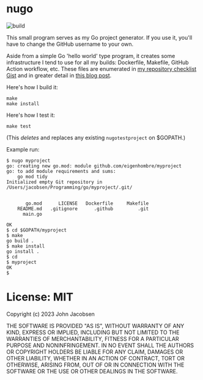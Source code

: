 # nugo

![build](https://github.com/eigenhombre/nugo/actions/workflows/build.yml/badge.svg)

This small program serves as my Go project generator.  If you use it, you'll have to
change the GitHub username to your own.

Aside from a simple Go 'hello world' type program, it creates some
infrastructure I tend to use for all my builds: Dockerfile, Makefile,
GitHub Action workflow, etc.  These files are enumerated in [my repository
checklist Gist](https://gist.github.com/eigenhombre/204400c786f9dba3a8d3193d3ce1542a)
and in greater detail in [this blog post](http://johnj.com/posts/practices/).

Here's how I build it:

    make
    make install

Here's how I test it:

    make test

(This *deletes* and replaces any existing `nugotestproject` on $GOPATH.)

Example run:

    $ nugo myproject
    go: creating new go.mod: module github.com/eigenhombre/myproject
    go: to add module requirements and sums:
        go mod tidy
    Initialized empty Git repository in /Users/jacobsen/Programming/go/myproject/.git/


	       go.mod      LICENSE   Dockerfile     Makefile
	    README.md   .gitignore      .github         .git
	      main.go

    OK
    $ cd $GOPATH/myproject
    $ make
    go build .
    $ make install
    go install .
    $ cd
    $ myproject
    OK
    $

# License: MIT

Copyright (c) 2023 John Jacobsen

THE SOFTWARE IS PROVIDED "AS IS", WITHOUT WARRANTY OF ANY KIND, EXPRESS OR
IMPLIED, INCLUDING BUT NOT LIMITED TO THE WARRANTIES OF MERCHANTABILITY,
FITNESS FOR A PARTICULAR PURPOSE AND NONINFRINGEMENT. IN NO EVENT SHALL THE
AUTHORS OR COPYRIGHT HOLDERS BE LIABLE FOR ANY CLAIM, DAMAGES OR OTHER
LIABILITY, WHETHER IN AN ACTION OF CONTRACT, TORT OR OTHERWISE, ARISING FROM,
OUT OF OR IN CONNECTION WITH THE SOFTWARE OR THE USE OR OTHER DEALINGS IN THE
SOFTWARE.
